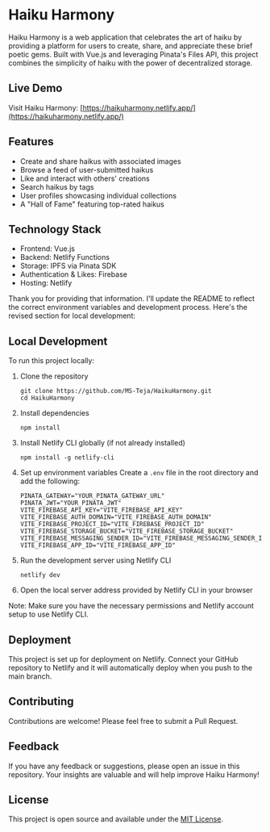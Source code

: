 # Haiku Harmony

Haiku Harmony is a web application that celebrates the art of haiku by providing a platform for users to create, share, and appreciate these brief poetic gems. Built with Vue.js and leveraging Pinata's Files API, this project combines the simplicity of haiku with the power of decentralized storage.

## Live Demo

Visit Haiku Harmony: [https://haikuharmony.netlify.app/](https://haikuharmony.netlify.app/)

## Features

- Create and share haikus with associated images
- Browse a feed of user-submitted haikus
- Like and interact with others' creations
- Search haikus by tags
- User profiles showcasing individual collections
- A "Hall of Fame" featuring top-rated haikus

## Technology Stack

- Frontend: Vue.js
- Backend: Netlify Functions
- Storage: IPFS via Pinata SDK
- Authentication & Likes: Firebase
- Hosting: Netlify

Thank you for providing that information. I'll update the README to reflect the correct environment variables and development process. Here's the revised section for local development:

## Local Development

To run this project locally:

1. Clone the repository
   ```
   git clone https://github.com/MS-Teja/HaikuHarmony.git
   cd HaikuHarmony
   ```

2. Install dependencies
   ```
   npm install
   ```

3. Install Netlify CLI globally (if not already installed)
   ```
   npm install -g netlify-cli
   ```

4. Set up environment variables
   Create a `.env` file in the root directory and add the following:
   ```
   PINATA_GATEWAY="YOUR_PINATA_GATEWAY_URL"
   PINATA_JWT="YOUR_PINATA_JWT"
   VITE_FIREBASE_API_KEY="VITE_FIREBASE_API_KEY"
   VITE_FIREBASE_AUTH_DOMAIN="VITE_FIREBASE_AUTH_DOMAIN"
   VITE_FIREBASE_PROJECT_ID="VITE_FIREBASE_PROJECT_ID"
   VITE_FIREBASE_STORAGE_BUCKET="VITE_FIREBASE_STORAGE_BUCKET"
   VITE_FIREBASE_MESSAGING_SENDER_ID="VITE_FIREBASE_MESSAGING_SENDER_ID"
   VITE_FIREBASE_APP_ID="VITE_FIREBASE_APP_ID"
   ```

5. Run the development server using Netlify CLI
   ```
   netlify dev
   ```

6. Open the local server address provided by Netlify CLI in your browser

Note: Make sure you have the necessary permissions and Netlify account setup to use Netlify CLI.

## Deployment

This project is set up for deployment on Netlify. Connect your GitHub repository to Netlify and it will automatically deploy when you push to the main branch.

## Contributing

Contributions are welcome! Please feel free to submit a Pull Request.

## Feedback

If you have any feedback or suggestions, please open an issue in this repository. Your insights are valuable and will help improve Haiku Harmony!

## License

This project is open source and available under the [MIT License](LICENSE).
```
